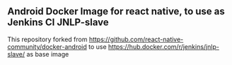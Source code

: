 ## Android Docker Image for react native, to use as Jenkins CI JNLP-slave

This repository forked from https://github.com/react-native-community/docker-android to use https://hub.docker.com/r/jenkins/jnlp-slave/ as base image
